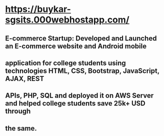 #  https://buykar-sgsits.000webhostapp.com/
## E-commerce Startup: Developed and Launched an E-commerce website and Android mobile
## application for college students using technologies HTML, CSS, Bootstrap, JavaScript, AJAX, REST
## APIs, PHP, SQL and deployed it on AWS Server and helped college students save 25k+ USD through
## the same.

